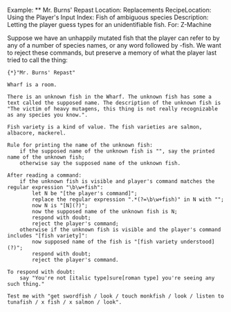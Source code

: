 Example: ** Mr. Burns' Repast
Location: Replacements
RecipeLocation: Using the Player's Input
Index: Fish of ambiguous species
Description: Letting the player guess types for an unidentifiable fish.
For: Z-Machine

  
Suppose we have an unhappily mutated fish that the player can refer to by any of a number of species names, or any word followed by -fish. We want to reject these commands, but preserve a memory of what the player last tried to call the thing:

  

``` inform7
{*}"Mr. Burns' Repast"

Wharf is a room.

There is an unknown fish in the Wharf. The unknown fish has some a text called the supposed name. The description of the unknown fish is "The victim of heavy mutagens, this thing is not really recognizable as any species you know.".

Fish variety is a kind of value. The fish varieties are salmon, albacore, mackerel.

Rule for printing the name of the unknown fish:
	if the supposed name of the unknown fish is "", say the printed name of the unknown fish;
	otherwise say the supposed name of the unknown fish.

After reading a command:
	if the unknown fish is visible and player's command matches the regular expression "\b\w+fish":
		let N be "[the player's command]";
		replace the regular expression ".*(?=\b\w+fish)" in N with "";
		now N is "[N](?)";
		now the supposed name of the unknown fish is N;
		respond with doubt;
		reject the player's command;
	otherwise if the unknown fish is visible and the player's command includes "[fish variety]":
		now supposed name of the fish is "[fish variety understood](?)";
		respond with doubt;
		reject the player's command.

To respond with doubt:
	say "You're not [italic type]sure[roman type] you're seeing any such thing."

Test me with "get swordfish / look / touch monkfish / look / listen to tunafish / x fish / x salmon / look".
```

